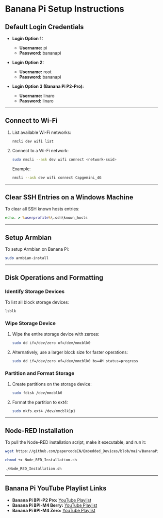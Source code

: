# Banana Pi Setup Instructions  

## **Default Login Credentials**
- **Login Option 1:**  
  - **Username:** pi  
  - **Password:** bananapi  

- **Login Option 2:**  
  - **Username:** root  
  - **Password:** bananapi  

- **Login Option 3 (Banana Pi P2-Pro):**  
  - **Username:** linaro  
  - **Password:** linaro  

---

## **Connect to Wi-Fi**
1. List available Wi-Fi networks:
   ```bash
   nmcli dev wifi list
   ```
2. Connect to a Wi-Fi network:
   ```bash
   sudo nmcli --ask dev wifi connect <network-ssid>
   ```
   Example:
   ```bash
   nmcli --ask dev wifi connect Capgemini_4G
   ```

---

## **Clear SSH Entries on a Windows Machine**
To clear all SSH known hosts entries:
```cmd
echo. > %userprofile%\.ssh\known_hosts
```

---

## **Setup Armbian**
To setup Armbian on Banana Pi:
```bash
sudo armbian-install
```

---

## **Disk Operations and Formatting**

### **Identify Storage Devices**
To list all block storage devices:
```bash
lsblk
```

### **Wipe Storage Device**
1. Wipe the entire storage device with zeroes:
   ```bash
   sudo dd if=/dev/zero of=/dev/mmcblk0
   ```
2. Alternatively, use a larger block size for faster operations:
   ```bash
   sudo dd if=/dev/zero of=/dev/mmcblk0 bs=4M status=progress
   ```

### **Partition and Format Storage**
1. Create partitions on the storage device:
   ```bash
   sudo fdisk /dev/mmcblk0
   ```
2. Format the partition to ext4:
   ```bash
   sudo mkfs.ext4 /dev/mmcblk1p1
   ```

---

## **Node-RED Installation**
To pull the Node-RED installation script, make it executable, and run it:
  
```bash 
wget https://github.com/papercodeIN/Embedded_Devices/blob/main/BananaPi/Node_RED_Installation.sh
```

```bash
chmod +x Node_RED_Installation.sh
```

```bash
./Node_RED_Installation.sh
```

---

## **Banana Pi YouTube Playlist Links**

- **Banana Pi BPI-P2 Pro:** [YouTube Playlist](https://www.youtube.com/playlist?list=PLxrSjjYyzaaJf7wXYRMxTi6N13cYAuab-)  
- **Banana Pi BPI-M4 Berry:** [YouTube Playlist](https://www.youtube.com/playlist?list=PLxrSjjYyzaaJXDh-iKOQY-EMEp0uqdyD2)  
- **Banana Pi BPI-M4 Zero:** [YouTube Playlist](https://www.youtube.com/playlist?list=PLxrSjjYyzaaJ4cOlBL80YnnAXfSN2oSzT)
